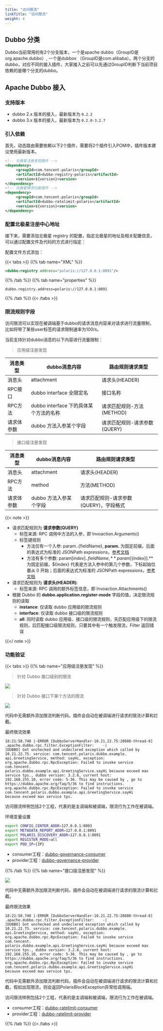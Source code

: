 ```yaml
---
title: "访问限流"
linkTitle: "访问限流"
weight: 4
---
```


## Dubbo 分类

Dubbo当前常用的有2个分支版本，一个是apache dubbo（GroupID是org.apache.dubbo）, 一个是dubbox （GroupID是com.alibaba）。两个分支的dubbo，对应不同的接入插件，大家接入之前可以先通过GroupID判断下当前项目依赖的是哪个分支的dubbo。

## Apache Dubbo 接入

### 支持版本

- dubbo 2.x 版本的接入，最新版本为 ```0.2.2```
- dubbo 3.x 版本的接入，最新版本为 ```0.2.0-3.2.7```

### 引入依赖

首先，动态路由需要依赖以下2个插件，需要将2个插件引入POM中，插件版本建议使用最新版本。

```xml
<!-- 北极星注册发现插件 -->
<dependency>
     <groupId>com.tencent.polaris</groupId>
     <artifactId>dubbo-registry-polaris</artifactId>
     <version>${version}<version>
</dependency>
<!-- 北极星限流功能插件 -->
<dependency>
     <groupId>com.tencent.polaris</groupId>
     <artifactId>dubbo-ratelimit-polaris</artifactId>
     <version>${version}<version>
</dependency>
```

### 配置北极星注册中心地址

接下来，需要添加北极星 registry 的配置，指定北极星的地址及相关配置信息，可以通过配置文件及代码的方式进行指定：

配置文件方式添加：

{{< tabs >}}
{{% tab name="XML" %}}
```xml
<dubbo:registry address="polaris://127.0.0.1:8091"/>
```
{{% /tab %}}
{{% tab name="properties" %}}
```properties
dubbo.registry.address=polaris://127.0.0.1:8091
```
{{% /tab %}}
{{< /tabs >}}

### 限流规则字段

访问限流可以实现在被调端基于dubbo的请求消息内容来对请求进行流量限制，比如将带了某些user标签的请求限制速率为100/s。

当前支持针对dubbo消息的以下内容进行流量限制：


> 应用级注册发现

| 消息类型   | dubbo消息内容                          | 路由规则请求类型             |
|----------|----------------------------------------|---------------------------|
| 消息头     | attachment                             | 请求头(HEADER)               |
| RPC接口    | dubbo interface 全限定名               | 接口名称                     |
| RPC方法    | dubbo interface 下的具体某个方法的名称 | 请求匹配规则-方法(METHOD)    |
| 请求体参数 | dubbo 方法入参某个字段                 | 请求匹配规则-请求参数(QUERY) |

> 接口级注册发现

| 消息类型 | dubbo消息内容 | 路由规则请求类型 |   |
|-------|---------------|---------------|---|
| 消息头   | attachment    | 请求头(HEADER)   |   |
| RPC方法  | method        | 方法(METHOD)             |
| 请求体参数 | dubbo 方法入参某个字段                 | 请求匹配规则-请求参数(QUERY)，字段格式 |

{{< note >}}
- 请求匹配规则为 **请求参数(QUERY)**
  - 标签来源: RPC 调用中方法的入参，即 Invoaction.Arguments()
  - 标签键规则
    - 方法仅有一个入参: param.$.${fieldName}, **param.** 为固定前缀，后面的表达式为标准的 JSONPath expressions，[参考文档](https://goessner.net/articles/JsonPath/)
    - 方法有多个参数: param[${index}].$.${fieldName}, **param[${index}].** 为固定前缀，${index} 代表是方法入参中的第几个参数，下标起始位置从 0 开始；后面的表达式为标准的 JSONPath expressions，[参考文档](https://goessner.net/articles/JsonPath/)
- 请求匹配规则为 **请求头(HEADER)**: 
  - 标签来源: RPC 调用的额外标签信息，即 Invoaction.Attachments()
- 根据 Dubbo 的 **dubbo.application.register-mode** 字段的值，决定限流规则的读取
  - **instance**: 仅读取 dubbo 应用级的限流规则
  - **interface**: 仅读取 dubbo 接口级的限流规则
  - **all**: 同时读取 dubbo 应用级、接口级的限流规则，先匹配应用级下的限流规则，后匹配接口级限流规则，只要其中有一个触发限流，Filter 返回错误

{{</ note >}}

### 功能验证

{{< tabs >}}
{{% tab name="应用级注册发现" %}}

> 针对 Dubbo 接口级别的限流

![](../图片/ratelimit/dubbo-application-label.png)

> 针对 Dubbo 接口下某个方法的限流

![](../图片/ratelimit/dubbo-interface-label.png)

代码中无需额外添加限流判断代码，插件会自动在被调端进行请求的限流计算和拦截。

最终限流效果

```log
18:21:58.748 |-ERROR [DubboServerHandler-10.21.22.75:20880-thread-8] .apache.dubbo.rpc.filter.ExceptionFilter:    -|  
[DUBBO] Got unchecked and undeclared exception which called by 10.21.22.75. service: com.tencent.polaris.dubbo.example.
api.GreetingService, method: sayHi, exception: org.apache.dubbo.rpc.RpcException: Failed to invoke service com.tencent.
polaris.dubbo.example.api.GreetingService.sayHi because exceed max service tps., dubbo version: 3.2.6, current host: 
192.168.255.10, error code: 5-36. This may be caused by , go to https://dubbo.apache.org/faq/5/36 to find instructions. 
org.apache.dubbo.rpc.RpcException: Failed to invoke service com.tencent.polaris.dubbo.example.api.GreetingService.sayHi 
because exceed max service tps.
```

访问限流样例包括2个工程，代表的是主调端和被调端，限流行为工作在被调端。

环境变量设置

```bash
export CONFIG_CENTER_ADDR=127.0.0.1:8093
export METADATA_REPORT_ADDR=127.0.0.1:8091
export POLARIS_DISCOVERY_ADDR=127.0.0.1:8091
export REGISTER_MODE=all
export POD_IP={IP}
```

- consumer工程：[dubbo-governance-consumer](https://github.com/polarismesh/dubbo-java-polaris/tree/dubbo-3.2.x/dubbo/dubbo-examples/dubbo-governance-example/dubbo-governance-consumer)
- provider工程：[dubbo-governance-provider](https://github.com/polarismesh/dubbo-java-polaris/tree/dubbo-3.2.x/dubbo/dubbo-examples/dubbo-governance-example/dubbo-governance-provider)

{{% /tab %}}
{{% tab name="接口级注册发现" %}}

![](../图片/ratelimit/dubbo-interface-label.png)

代码中无需额外添加限流判断代码，插件会自动在被调端进行请求的限流计算和拦截。

最终限流效果

```log
18:21:58.748 |-ERROR [DubboServerHandler-10.21.22.75:20880-thread-8] .apache.dubbo.rpc.filter.ExceptionFilter:    -|  
[DUBBO] Got unchecked and undeclared exception which called by 10.21.22.75. service: com.tencent.polaris.dubbo.example.
api.GreetingService, method: sayHi, exception: org.apache.dubbo.rpc.RpcException: Failed to invoke service com.tencent.
polaris.dubbo.example.api.GreetingService.sayHi because exceed max service tps., dubbo version: 3.2.6, current host: 
192.168.255.10, error code: 5-36. This may be caused by , go to https://dubbo.apache.org/faq/5/36 to find instructions. 
org.apache.dubbo.rpc.RpcException: Failed to invoke service com.tencent.polaris.dubbo.example.api.GreetingService.sayHi 
because exceed max service tps.
```

代码中无需额外添加限流判断代码，插件会自动在被调端进行请求的限流计算和拦截，假如出现限流，则会返回PolarisBlockException异常给调用端。

访问限流样例包括2个工程，代表的是主调端和被调端，限流行为工作在被调端。

- consumer工程：[dubbo-ratelimit-consumer](https://github.com/polarismesh/dubbo-java-polaris/tree/dubbo-2.x/dubbo/dubbo-examples/dubbo-ratelimit-example/dubbo-ratelimit-consumer)
- provider工程：[dubbo-ratelimit-provider](https://github.com/polarismesh/dubbo-java-polaris/tree/dubbo-2.x/dubbo/dubbo-examples/dubbo-ratelimit-example/dubbo-ratelimit-provider)

{{% /tab %}}
{{< /tabs >}}
